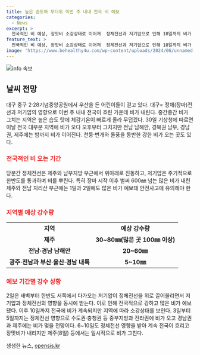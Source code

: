 ```yaml
---
title: 높은 습도와 무더위 이번 주 내내 전국 비 예보
categories:
  - News
excerpt: >
  전국적인 비 예상, 장맛비 소강상태로 이어져  정체전선과 저기압으로 인해 10일까지 비가 이어지며, 전국 대부분이 흐리고 비가 내릴 것으로 예보됨. 특히 제주와 전남 지리산 부근에는 많은 비가 예상되어 안전사고에 유의해야 함. 지역별 예상 강수량은 제주 30~80㎜, 전남·경남 남해안 20~60㎜이며, 2일에는 전국적으로 강하고 많은 비가 예상되지만 이후 지역에 따라 소강상태를 보일 전망임.
feature_text: >
  전국적인 비 예상, 장맛비 소강상태로 이어져  정체전선과 저기압으로 인해 10일까지 비가 이어지며, 전국 대부분이 흐리고 비가 내릴 것으로 예보됨. 특히 제주와 전남 지리산 부근에는 많은 비가 예상되어 안전사고에 유의해야 함. 지역별 예상 강수량은 제주 30~80㎜, 전남·경남 남해안 20~60㎜이며, 2일에는 전국적으로 강하고 많은 비가 예상되지만 이후 지역에 따라 소강상태를 보일 전망임.
image: 'https://www.behealthy4u.com/wp-content/uploads/2024/06/unnamed-file.png'
---
```


<p><img src="https://www.behealthy4u.com/wp-content/uploads/2024/06/unnamed-file.png" alt="info 속보" /></p>

<h2 data-ke-size="size26">날씨 전망</h2>

<p data-ke-size="size16">대구 중구 2·28기념중앙공원에서 우산을 든 어린이들이 걷고 있다. 대구= 정체(장마)전선과 저기압의 영향으로 이번 주 내내 전국이 흐린 가운데 비가 내린다. 중간중간 비가 그치는 지역은 높은 습도 탓에 체감기온이 빠르게 올라 무덥겠다. 30일 기상청에 따르면 이날 전국 대부분 지역에 비가 오다 오후부터 그치지만 전남 남해안, 경북권 남부, 경남권, 제주에는 밤까지 비가 이어진다. 천둥·번개와 돌풍을 동반한 강한 비가 오는 곳도 있다.</p>

<h3><b><span style="color: #ee2323;">전국적인 비 오는 기간</span></b></h3>

<p data-ke-size="size16">당분간 정체전선은 제주와 남부지방 부근에서 위아래로 진동하고, 저기압은 주기적으로 한반도를 통과하며 비를 뿌린다. 특히 장마 시작 이후 벌써 600㎜ 넘는 많은 비가 내린 제주와 전남 지리산 부근에는 1일과 2일에도 많은 비가 예보돼 안전사고에 유의해야 한다.</p>

<h3><b><span style="color: #ee2323;">지역별 예상 강수량</span></b></h3>

<table>
    <tbody>
        <tr>
            <td style="text-align: center; height: 17px;"><b>지역</b></td>
            <td style="text-align: center; height: 17px;"><b>예상 강수량</b></td>
        </tr>
        <tr>
            <td style="text-align: center; height: 17px;"><b>제주</b></td>
            <td style="text-align: center; height: 17px;"><b>30~80㎜(많은 곳 100㎜ 이상)</b></td>
        </tr>
        <tr>
            <td style="text-align: center; height: 17px;"><b>전남·경남 남해안</b></td>
            <td style="text-align: center; height: 17px;"><b>20~60㎜</b></td>
        </tr>
        <tr>
            <td style="text-align: center; height: 17px;"><b>광주·전남과 부산·울산·경남 내륙</b></td>
            <td style="text-align: center; height: 17px;"><b>5~10㎜</b></td>
        </tr>
    </tbody>
</table>

<h3><b><span style="color: #ee2323;">예보 기간별 강수 상황</span></b></h3>

<p data-ke-size="size16">2일은 새벽부터 한반도 서쪽에서 다가오는 저기압이 정체전선을 위로 끌어올리면서 저기압과 정체전선의 영향을 동시에 받는다. 이로 인해 전국적으로 강하고 많은 비가 예보됐다. 이후 10일까지 전국에 비가 계속되지만 지역에 따라 소강상태를 보인다. 3일부터 5일까지는 정체전선 영향으로 수도권·충청권 등 중부지방과 전라권에 비가 오고 경남권과 제주에는 비가 멎을 전망이다. 6~10일도 정체전선 영향을 받아 계속 전국이 흐리고 장맛비가 내리지만 제주(8일) 등에서는 일시적으로 비가 그친다.</p>
생생한 뉴스, <a href="https://opensis.kr" rel="dofollow">opensis.kr</a>


